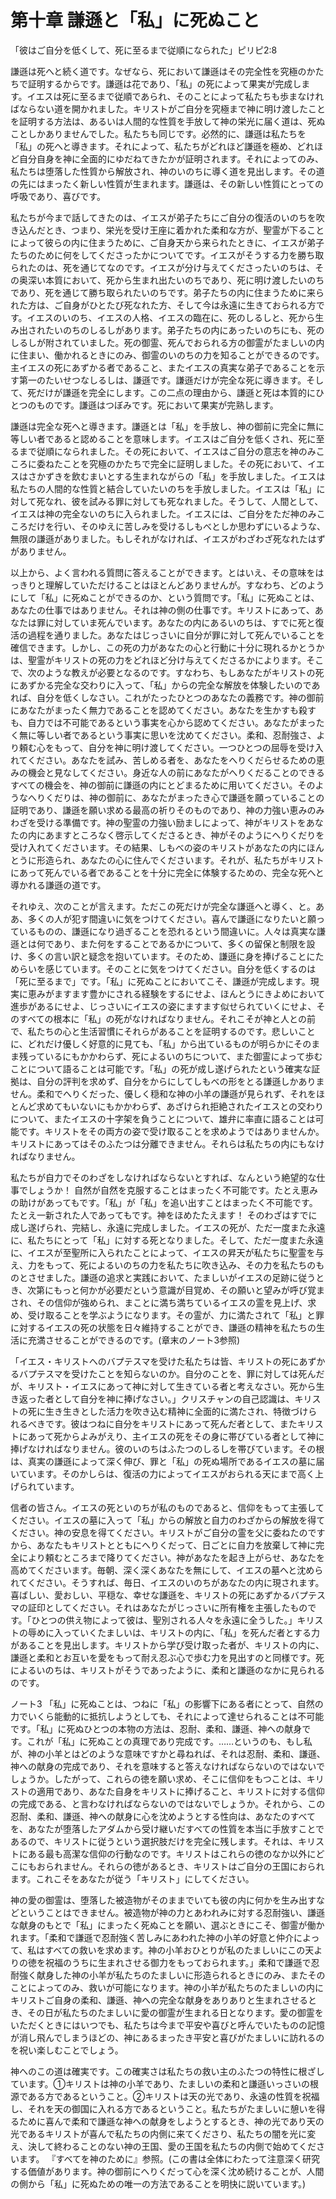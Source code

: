 # 第十章 謙遜と「私」に死ぬこと

「彼はご自分を低くして、死に至るまで従順になられた」ピリピ2:8

謙遜は死へと続く道です。なぜなら、死において謙遜はその完全性を究極のかたちで証明するからです。謙遜は花であり、「私」の死によって果実が完成します。イエスは死に至るまで従順であられ、そのことによって私たちも歩まなければならない道を開かれました。キリストがご自分を究極まで神に明け渡したことを証明する方法は、あるいは人間的な性質を手放して神の栄光に届く道は、死ぬことしかありませんでした。私たちも同じです。必然的に、謙遜は私たちを「私」の死へと導きます。それによって、私たちがどれほど謙遜を極め、どれほど自分自身を神に全面的にゆだねてきたかが証明されます。それによってのみ、私たちは堕落した性質から解放され、神のいのちに導く道を見出します。その道の先にはまったく新しい性質が生まれます。謙遜は、その新しい性質にとっての呼吸であり、喜びです。

私たちが今まで話してきたのは、イエスが弟子たちにご自分の復活のいのちを吹き込んだとき、つまり、栄光を受け王座に着かれた柔和な方が、聖霊が下ることによって彼らの内に住まうために、ご自身天から来られたときに、イエスが弟子たちのために何をしてくださったかについてです。イエスがそうする力を勝ち取られたのは、死を通じてなのです。イエスが分け与えてくださったいのちは、その奥深い本質において、死から生まれ出たいのちであり、死に明け渡したいのちであり、死を通じて勝ち取られたいのちです。弟子たちの内に住まうために来られた方は、ご自身がひとたび死なれた方、そして今は永遠に生きておられる方です。イエスのいのち、イエスの人格、イエスの臨在に、死のしるしと、死から生み出されたいのちのしるしがあります。弟子たちの内にあったいのちにも、死のしるしが附されていました。死の御霊、死んでおられる方の御霊がたましいの内に住まい、働かれるときにのみ、御霊のいのちの力を知ることができるのです。主イエスの死にあずかる者であること、またイエスの真実な弟子であることを示す第一のたいせつなしるしは、謙遜です。謙遜だけが完全な死に導きます。そして、死だけが謙遜を完全にします。この二点の理由から、謙遜と死は本質的にひとつのものです。謙遜はつぼみです。死において果実が完熟します。

謙遜は完全な死へと導きます。謙遜とは「私」を手放し、神の御前に完全に無に等しい者であると認めることを意味します。イエスはご自分を低くされ、死に至るまで従順になられました。その死において、イエスはご自分の意志を神のみこころに委ねたことを究極のかたちで完全に証明しました。その死において、イエスはさかずきを飲むまいとする生まれながらの「私」を手放しました。イエスは私たちの人間的な性質と結合していたいのちを手放しました。イエスは「私」に対して死なれ、彼を試みる罪に対しても死なれました。そうして、人間として、イエスは神の完全ないのちに入られました。イエスには、ご自分をただ神のみこころだけを行い、そのゆえに苦しみを受けるしもべとしか思わずにいるような、無限の謙遜がありました。もしそれがなければ、イエスがわざわざ死なれたはずがありません。

以上から、よく言われる質問に答えることができます。とはいえ、その意味をはっきりと理解していただけることはほとんどありませんが。すなわち、どのようにして「私」に死ぬことができるのか、という質問です。「私」に死ぬことは、あなたの仕事ではありません。それは神の側の仕事です。キリストにあって、あなたは罪に対していま死んでいます。あなたの内にあるいのちは、すでに死と復活の過程を通りました。あなたはじっさいに自分が罪に対して死んでいることを確信できます。しかし、この死の力があなたの心と行動に十分に現れるかとうかは、聖霊がキリストの死の力をどれほど分け与えてくださるかによります。そこで、次のような教えが必要となるのです。すなわち、もしあなたがキリストの死にあずかる完全な交わりに入って、「私」からの完全な解放を体験したいのであれば、自分を低くしなさい。これがたったひとつのあなたの義務です。神の御前にあなたがまったく無力であることを認めてください。あなたを生かすも殺すも、自力では不可能であるという事実を心から認めてください。あなたがまったく無に等しい者であるという事実に思いを沈めてください。柔和、忍耐強さ、より頼む心をもって、自分を神に明け渡してください。一つひとつの屈辱を受け入れてください。あなたを試み、苦しめる者を、あなたをへりくだらせるための恵みの機会と見なしてください。身近な人の前にあなたがへりくだることのできるすべての機会を、神の御前に謙遜の内にとどまるために用いてください。そのようなへりくだりは、神の御前に、あなたがまったき心で謙遜を願っていることの証明であり、謙遜を願い求める最高の祈りそのものであり、神の力強い恵みのみわざを受ける準備です。神の聖霊の力強い励ましによって、神がキリストをあなたの内にあますところなく啓示してくださるとき、神がそのようにへりくだりを受け入れてくださいます。その結果、しもべの姿のキリストがあなたの内にほんとうに形造られ、あなたの心に住んでくださいます。それが、私たちがキリストにあって死んでいる者であることを十分に完全に体験するための、完全な死へと導かれる謙遜の道です。

それゆえ、次のことが言えます。ただこの死だけが完全な謙遜へと導く、と。ああ、多くの人が犯す間違いに気をつけてください。喜んで謙遜になりたいと願っているものの、謙遜になり過ぎることを恐れるという間違いに。人々は真実な謙遜とは何であり、また何をすることであるかについて、多くの留保と制限を設け、多くの言い訳と疑念を抱いています。そのため、謙遜に身を捧げることにためらいを感じています。そのことに気をつけてください。自分を低くするのは「死に至るまで」です。「私」に死ぬことにおいてこそ、謙遜が完成します。現実に恵みがますます豊かにされる経験をするにせよ、ほんとうにきよめにおいて進歩があるにせよ、じっさいにイエスの姿にますます似せられていくにせよ、そのすべての根本に「私」の死がなければなりません。それこそが神と人との前で、私たちの心と生活習慣にそれらがあることを証明するのです。悲しいことに、どれだけ優しく好意的に見ても、「私」から出ているものが明らかにそのまま残っているにもかかわらず、死によるいのちについて、また御霊によって歩むことについて語ることは可能です。「私」の死が成し遂げられたという確実な証拠は、自分の評判を求めず、自分をからにしてしもべの形をとる謙遜しかありません。柔和でへりくだった、優しく穏和な神の小羊の謙遜が見られず、それをほとんど求めてもいないにもかかわらず、あざけられ拒絶されたイエスとの交わりについて、またイエスの十字架を負うことについて、雄弁に率直に語ることは可能です。キリストをその両方の姿で受け取ることを求めようではありませんか。キリストにあってはそのふたつは分離できません。それらは私たちの内にもなければなりません。

私たちが自力でそのわざをしなければならないとすれば、なんという絶望的な仕事でしょうか！ 自然が自然を克服することはまったく不可能です。たとえ恵みの助けがあってもです。「私」が「私」を追い出すことはまったく不可能です。たとえ一新された人であってもです。神をほめたたえます！ そのわざはすでに成し遂げられ、完結し、永遠に完成しました。イエスの死が、ただ一度また永遠に、私たちにとって「私」に対する死となりました。そして、ただ一度また永遠に、イエスが至聖所に入られたことによって、イエスの昇天が私たちに聖霊を与え、力をもって、死によるいのちの力を私たちに吹き込み、その力を私たちのものとさせました。謙遜の追求と実践において、たましいがイエスの足跡に従うとき、次第にもっと何かが必要だという意識が目覚め、その願いと望みが呼び覚まされ、その信仰が強められ、まことに満ち満ちているイエスの霊を見上げ、求め、受け取ることを学ぶようになります。その霊が、力に満たされて「私」と罪に対するイエスの死の状態を日々維持することができ、謙遜の精神を私たちの生活に充満させることができるのです。(章末のノート3参照)

「イエス・キリストへのバプテスマを受けた私たちは皆、キリストの死にあずかるバプテスマを受けたことを知らないのか。自分のことを、罪に対しては死んだが、キリスト・イエスにあって神に対して生きている者と考えなさい。死から生き返った者として自分を神に捧げなさい。」クリスチャンの自己認識は、キリストの死に生き生きとした活力を吹き込む精神に全面的に満たされ、特徴づけられるべきです。彼はつねに自分をキリストにあって死んだ者として、またキリストにあって死からよみがえり、主イエスの死をその身に帯びている者として神に捧げなければなりません。彼のいのちはふたつのしるしを帯びています。その根は、真実の謙遜によって深く伸び、罪と「私」の死ぬ場所であるイエスの墓に届いています。そのかしらは、復活の力によってイエスがおられる天にまで高く上げられています。

信者の皆さん。イエスの死といのちが私のものであると、信仰をもって主張してください。イエスの墓に入って「私」からの解放と自力のわざからの解放を得てください。神の安息を得てください。キリストがご自分の霊を父に委ねたのですから、あなたもキリストとともにへりくだって、日ごとに自力を放棄して神に完全により頼むところまで降りてください。神があなたを起き上がらせ、あなたを高めてくださいます。毎朝、深く深くあなたを無にして、イエスの墓へと沈められてください。そうすれば、毎日、イエスのいのちがあなたの内に現されます。喜ばしい、愛おしい、平穏な、幸せな謙遜を、キリストの死にあずかるバプテスマの証印としてください。それはあなたがじっさいに所有権を主張したものです。「ひとつの供え物によって彼は、聖別される人々を永遠に全うした。」キリストの辱めに入っていくたましいは、キリストの内に、「私」を死んだ者とする力があることを見出します。キリストから学び受け取った者が、キリストの内に、謙遜と柔和とお互いを愛をもって耐え忍ぶ心で歩む力を見出すのと同様です。死によるいのちは、キリストがそうであったように、柔和と謙遜のなかに見られるのです。

ノート3
「私」に死ぬことは、つねに「私」の影響下にある者にとって、自然の力でいくら能動的に抵抗しようとしても、それによって達せられることは不可能です。「私」に死ぬひとつの本物の方法は、忍耐、柔和、謙遜、神への献身です。これが「私」に死ぬことの真理であり完成です。……というのも、もし私が、神の小羊とはどのような意味ですかと尋ねれば、それは忍耐、柔和、謙遜、神への献身の完成であり、それを意味すると答えなければならないのではないでしょうか。したがって、これらの徳を願い求め、そこに信仰をもつことは、キリストの適用であり、あなた自身をキリストに捧げること、キリストに対する信仰の完成である、と言わなければならないのではないでしょうか。それから、この忍耐、柔和、謙遜、神への献身に心を沈めようとする性向は、あなたのすべてを、あなたが堕落したアダムから受け継いだすべての性質を本当に手放すことであるので、キリストに従うという選択肢だけを完全に残します。それは、キリストにある最も高潔な信仰の行動なのです。キリストはこれらの徳のなか以外にどこにもおられません。それらの徳があるとき、キリストはご自分の王国におられます。これこそをあなたが従う「キリスト」にしてください。

神の愛の御霊は、堕落した被造物がそのままでいても彼の内に何かを生み出すなどということはできません。被造物が神の力とあわれみに対する忍耐強い、謙遜な献身のもとで「私」にまったく死ぬことを願い、選ぶときにこそ、御霊が働かれます。「柔和で謙遜で忍耐強く苦しみにあわれた神の小羊の好意と仲介によって、私はすべての救いを求めます。神の小羊おひとりが私のたましいにこの天よりの徳を祝福のうちに生まれさせる御力をもっておられます。」柔和で謙遜で忍耐強く献身した神の小羊が私たちのたましいに形造られるときにのみ、またそのことによってのみ、救いが可能になります。神の小羊が私たちのたましいの内にキリストご自身の柔和、謙遜、神への完全な献身をありありと生まれさせるとき、その日が私たちのたましいに愛の御霊が生まれる日となります。愛の御霊をいただくときにはいつでも、私たちは今まで平安や喜びと呼んでいたものの記憶が消し飛んでしまうほどの、神にあるまったき平安と喜びがたましいに訪れるのを祝い楽しむことでしょう。

神へのこの道は確実です。この確実さは私たちの救い主のふたつの特性に根ざしています。①キリストは神の小羊であり、たましいの柔和と謙遜いっさいの根源である方であるということ。②キリストは天の光であり、永遠の性質を祝福し、それを天の御国に入れる方であるということ。私たちがたましいに憩いを得るために喜んで柔和で謙遜な神への献身をしようとするとき、神の光であり天の光であるキリストが喜んで私たちの内側に来てくださり、私たちの闇を光に変え、決して終わることのない神の王国、愛の王国を私たちの内側で始めてくださいます。
『すべてを神のために』参照。(この書は全体にわたって注意深く研究する価値があります。神の御前にへりくだって心を深く沈め続けることが、人間の側から「私」に死ぬための唯一の方法であることを明快に説いています。)
